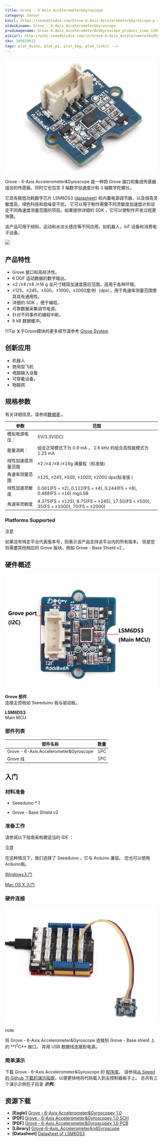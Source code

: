 ```yaml
---
title: Grove - 6-Axis Accelerometer&Gyroscope
category: Sensor
bzurl: https://seeedstudio.com/Grove-6-Axis-Accelerometer&Gyroscope-p-2606.html
oldwikiname: Grove_-_6-Axis_Accelerometer&Gyroscope
prodimagename: Grove-6-Axis_AccelerometerAndGyroscope_product_view_1200_s.jpg
wikiurl: http://wiki.seeedstudio.com/cn/Grove-6-Axis_AccelerometerAndGyroscope
sku: 105020012
tags: plat_duino, plat_pi, plat_bbg, plat_linkit -->
---
```


<!-- tags: io_3v3, io_5v, grove_i2c, grove_analog, grove_digital, grove_uart, plat_duino, plat_bbg, plat_pi, plat_wio, plat_linkit -->

![](https://raw.githubusercontent.com/SeeedDocument/Grove-6-Axis_AccelerometerAndGyroscope/master/img/Grove-6-Axis_AccelerometerAndGyroscope_product_view_1200_s.jpg)

Grove - 6-Axis Accelerometer&Gyroscope 是一种把 Grove 接口和集成传感器组合的传感器，同时它也包含 3 轴数字加速度计和 3 轴数字陀螺仪。


它具有极低功耗数字芯片 LSM6DS3 ([datasheet](https://raw.githubusercontent.com/SeeedDocument/Grove-6-Axis_AccelerometerAndGyroscope/master/res/LSM6DS3TR.pdf)) 和内置电源调节器，以及很高灵敏度高，绿色科技和低噪音干扰。 它可以用于制作需要不同灵敏度加速度计和设定不同角速度测量范围的项目。如果提供详细的 SDK ，它可以使制作开发过程更快捷。

该产品可用于倾斜，运动和水龙头感应等不同应用，如机器人，IoT 设备和消费电子设备。

[![](https://github.com/SeeedDocument/wiki_chinese/raw/master/docs/images/click_to_buy.PNG)](https://item.taobao.com/item.htm?spm=a1z10.3-c.w4002-11172317909.10.403b31cctuXbqP&id=531757615410)

产品特性
--------

- Grove 接口和高经济性。
- 6 DOF 运动数据的数字输出。
- ±2 /±4 /±8 /±16 g 全尺寸精简加速度感应范围，适用于各种环境。
- ±125，±245，±500，±1000，±2000度/秒（dps），用于角速率测量范围使其具有通用性。
- 详细的 SDK ，便于编程。
- 可靠数据采集调节电源。
- 针对不同事件的编程中断。
- 8 kB 数据缓冲。

!!!Tip
    关于Grove模块的更多细节请参考 [Grove System](http://wiki.seeedstudio.com/cn/Grove_System/)

创新应用
-----------------

-   机器人
-   商用型飞机
-   电脑输入设备
-   可穿戴设备。
-   物联网

规格参数
--------------


有关详细信息，请参阅[数据表](https://raw.githubusercontent.com/SeeedDocument/Grove-6-Axis_AccelerometerAndGyroscope/master/res/LSM6DS3TR.pdf).。

| 参数                            | 范围                                                                               |
|---------------------------------------|--------------------------------------------------------------------------------------|
| 模拟电源电压：                | 5V/3.3V(DC)                                                                          |
| 能量消耗：                    | 组合正常模式下为 0.9 mA ， 1.6 kHz 的组合高性能模式为 1.25 mA |
| 线性加速度测量范围 |  ±2 /±4 /±8 /±16g 满量程（标准值）                                           |
| 角速率测量范围        | ±125, ±245, ±500, ±1000, ±2000 dps(标准值 )                                    |
| 线性加速灵敏度       | 0.061(FS = ±2), 0.122(FS = ±4), 0.244(FS = ±8), 0.488(FS = ±16) mg/LSB               |
| 角速率灵敏度              | 4.375(FS = ±125), 8.75(FS = ±245), 17.50(FS = ±500), 35(FS = ±1000), 70(FS = ±2000)  |

### Platforms Supported

<div class="admonition note">
<p class="admonition-title">注意</p>
如果没有特定平台代表版本号，则表示该产品支持该平台内的所有版本。 但是您将需要其他相应的 Grove 版块，例如 Grove - Base Shield v2 。
</div>

硬件概述
-----------------

![](https://raw.githubusercontent.com/SeeedDocument/Grove-6-Axis_AccelerometerAndGyroscope/master/img/Grove-6-Axis_AccelerometerAndGyroscope_components_view_1200_s.jpg)

**Grove 部件**   
连接主控板如 Seeeduino 板与驱动板。

**LSM6DS3**   
Main MCU

### **部件列表**

| 部件名称                            | 数量 |
|----------------------------------------|----------|
| Grove - 6-Axis Accelerometer&Gyroscope | 1PC      |
| Grove 线                             | 1PC      |

入门
-----------

### **材料准备**

-   Seeeduino * 1

-   Grove - Base Shield v2

### **准备工作**

请参阅以下指南来构建适当的 IDE ：

<div class="admonition note">
<p class="admonition-title">注意</p>
在这种情况下，我们选择了 Seeeduino ，它与 Arduino 兼容。 您也可以使用 Arduino板。
</div>

[Windows入门](/Seeeduino_v4.2#Getting_Started_on_Windows)

[ Mac OS X 入门](/Seeeduino_v4.2#Getting_Started_on_Mac_OS_X)

### **硬件连接**

![](https://raw.githubusercontent.com/SeeedDocument/Grove-6-Axis_AccelerometerAndGyroscope/master/img/Grove-6-Axis_AccelerometerAndGyroscope_demo_connection_1200_s.jpg)

<div class="admonition note">
<p class="admonition-title">note</p>
将 Grove - 6-Axis Accelerometer&Gyroscope 连接到 Grove - Base shield 上的 **I<sup>2</sup>C** 接口。 并用 USB 数据线连接到电源。
</div>

### **简单演示**

下载 Grove - 6-Axis Accelerometer&Gyroscope 的 [程序库](https://github.com/Seeed-Studio/Accelerometer_And_Gyroscope_LSM6DS3)。 请参阅[从 Seeed 的 Github 下载的演示指南](/Guide_to_use_demos_downloaded_from_Seeed's_Github)，以便更快地将代码载入到主控制器板子上。 总共有三个演示示例在子目录 ***示例***。

资源下载
---------

- **[Eagle]** [Grove - 6-Axis Accelerometer&Gyroscopev 1.0](https://github.com/SeeedDocument/Grove-6-Axis_AccelerometerAndGyroscope/raw/master/res/Grove%20-%206-Axis%20AccelerometerGyroscopev1.0.zip)
- **[PDF]** [Grove - 6-Axis Accelerometer&Gyroscopev 1.0 SCH](https://github.com/SeeedDocument/Grove-6-Axis_AccelerometerAndGyroscope/raw/master/res/Grove%20-%206-Axis%20Accelerometer%26Gyroscope%20v1.0-SCH.zip)
- **[PDF]** [Grove - 6-Axis Accelerometer&Gyroscopev 1.0 PCB](https://github.com/SeeedDocument/Grove-6-Axis_AccelerometerAndGyroscope/raw/master/res/Grove%20-%206-Axis%20Accelerometer%26Gyroscope%20v1.0_PCB.pdf)
-  **[Library]** [Grove-6-Axis_AccelerometerAndGyroscope](https://github.com/Seeed-Studio/Accelerometer_And_Gyroscope_LSM6DS3)
-  **[Datasheet]** [Datasheet of LSM6DS3](https://raw.githubusercontent.com/SeeedDocument/Grove-6-Axis_AccelerometerAndGyroscope/master/res/LSM6DS3TR.pdf)


<!-- This Markdown file was created from http://www.seeedstudio.com/wiki/Grove_-_6-Axis_Accelerometer&Gyroscope -->
